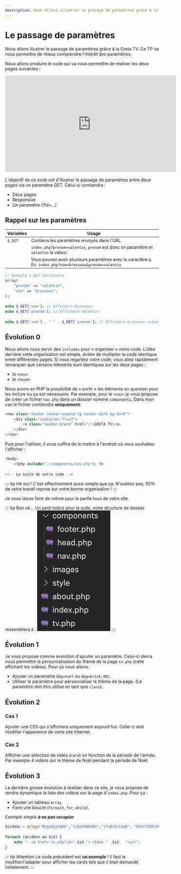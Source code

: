 ```yaml
---
description: Nous allons illustrer le passage de paramètres grâce à la Greta TV. Ce TP va nous permettre de mieux comprendre l'intérêt des paramètres.
---
```


# Le passage de paramètres

Nous allons illustrer le passage de paramètres grâce à la Greta TV. Ce TP va nous permettre de mieux comprendre l'intérêt des paramètres.

Nous allons produire le code qui va nous permettre de réaliser les deux pages suivantes :

<iframe width="560" height="315" src="https://www.youtube-nocookie.com/embed/sGStM92OIG0" frameborder="0" allow="accelerometer; autoplay; clipboard-write; encrypted-media; gyroscope; picture-in-picture" allowfullscreen></iframe>

L'objectif de ce code est d'illustrer le passage de paramètres entre deux pages via un paramètre GET. Celui-ci contiendra :

- Deux pages
- Responsive
- Un paramètre (?id=...)

## Rappel sur les paramètres

| Variables | Usage                                                                                                           |
| --------- | --------------------------------------------------------------------------------------------------------------- |
| `$_GET`   | Contiens les paramètres envoyés dans l'URL.                                                                     |
|           | `index.php?prenom=valentin`, `prenom` est donc un paramètre et `valentin` la valeur.                            |
|           | Vous pouvez avoir plusieurs paramètres avec le caractère `&`. <br> Ex. `index.php?nom=brosseau&prenom=valentin` |

```php
// Exemple $_GET Contiendra
array(
    "prenom" => "valentin",
    "nom" => "brosseau",
);

echo $_GET['nom']; // Affichera brosseau
echo $_GET['prenom']; // Affichera valentin

echo $_GET['nom'] . " " . $_GET['prenom']; // Affichera brosseau valentin
```

## Évolution 0

Nous allons nous servir des `includes` pour « organiser » notre code. L'idée derrière cette organisation est simple, évitée de multiplier le code identique entre différentes pages. Si vous regardez votre code, vous allez rapidement remarquer que certains éléments sont identiques sur les deux pages :

- le `<nav>`
- le `<head>`

Nous avons en PHP la possibilité de « sortir » les éléments en question pour les inclure ou ça est nécessaire. Par exemple, pour le `<nav>` je vous propose de créer un fichier `nav.php` dans un dossier nommé `components`. Dans mon cas le fichier contiendra **uniquement**:

```php
<nav class="navbar navbar-expand-lg navbar-dark bg-dark">
    <div class="container-fluid">
        <a class="navbar-brand" href="/">GRETA TV</a>
    </div>
</nav>
```

Puis pour l'utiliser, il vous suffira de le mettre à l'endroit où vous souhaitez l'afficher :

```php
<body>
    <?php include("./components/nav.php"); ?>

<!-- La suite de votre code -->
```

::: tip Hé oui !
C'est effectivement aussi simple que ça. N'oubliez pas, 50% de votre travail repose sur votre bonne organisation !
:::

Je vous laisse faire de même pour la partie `head` de votre site.

::: tip Bon ok…
Un petit indice pour la suite, votre structure de dossier ressemblera à :
![Structure GRETA TV](./res/gretatv_struct.png)
:::

## Évolution 1

Je vous propose comme évolution d'ajouter un paramètre. Celui-ci devra nous permettre la personnalisation du thème de la page `tv.php` (celle affichant les vidéos). Pour ça nous allons :

- Ajouter un paramètre `&bg=noel` ou `&bg=brick`, etc.
- Utiliser le paramètre pour personnaliser le thème de la page. (Le paramètre doit être utilisé en tant que `class`).

## Évolution 2

### Cas 1

Ajouter une CSS qui s'affichera uniquement aujourd'hui. Celle-ci doit modifier l'apparence de votre site Internet.

### Cas 2

Afficher une sélection de vidéo (`card`) en fonction de la période de l'année. Par exemple 4 vidéos sur le thème de Noël pendant la période de Noël.

## Évolution 3

La dernière grosse évolution à réaliser dans ce site, je vous propose de rendre dynamique la liste des vidéos sur la page d'`index.php`. Pour ça :

- Ajouter un tableau `array`.
- Faire une boucle (`foreach`, `for`, `while`).

_Exemple simple **à ne pas recopier**_

```php
$videos = array("BcgsOgjHgWA","lcOxhH8N3Bo","jTuBnZrLbq0", "M2VtfZDOcHQ", "i1iIaSbK9bg", "MTaHw-S6IDo", "KfMCApWc5xE", "igtN49I1CtM");

foreach ($videos as $id) {
    echo "- <a href='tv.php?id=".$id."> Video " .$id.  "<a/>";
}
```

::: tip Attention
Le code précédent est **un exemple** ! Il faut le modifier/l'adapter pour afficher les cards tels que c'était demandé initialement.
:::
